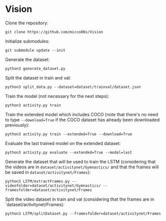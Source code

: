 # Vision

Clone the repository:
~~~~
git clone https://github.com/micco00x/Vision
~~~~

Initialize submodules:
~~~~
git submodule update --init
~~~~

Generate the dataset:
~~~~
python3 generate_dataset.py
~~~~

Split the dataset in train and val:
~~~~
python3 split_data.py --dataset=dataset/trainval/dataset.json
~~~~

Train the model (not necessary for the next steps):
~~~~
python3 activity.py train
~~~~

Train the extended model which includes COCO (note that there's no need to type
`--download=True` if the COCO dataset has already been downloaded previously):
~~~~
python3 activity.py train --extended=True --download=True
~~~~

Evaluate the last trained model on the extended dataset:
~~~~
python3 activity.py evaluate --extended=True --model=last
~~~~

Generate the dataset that will be used to train the LSTM (considering
that the videos are in `dataset/activitynet/Gymnastics/` and that the
frames will be saved in `dataset/activitynet/Frames`):
~~~~
python3 LSTM/extractFrames.py --videofolder=dataset/activitynet/Gymnastics/ --framesfolder=dataset/activitynet/Frames
~~~~

Split the video dataset in train and val (considering that the frames are
in `dataset/activitynet/Frames):
~~~~
python3 LSTM/splitDataset.py --framesfolder=dataset/activitynet/Frames
~~~~
